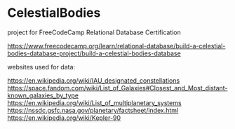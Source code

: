 # CelestialBodies

project for FreeCodeCamp Relational Database Certification

https://www.freecodecamp.org/learn/relational-database/build-a-celestial-bodies-database-project/build-a-celestial-bodies-database

websites used for data:

https://en.wikipedia.org/wiki/IAU_designated_constellations
https://space.fandom.com/wiki/List_of_Galaxies#Closest_and_Most_distant-known_galaxies_by_type
https://en.wikipedia.org/wiki/List_of_multiplanetary_systems
https://nssdc.gsfc.nasa.gov/planetary/factsheet/index.html
https://en.wikipedia.org/wiki/Kepler-90
